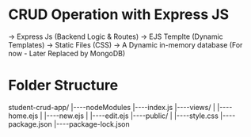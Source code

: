 # CRUD Operation with Express JS

-> Express Js (Backend Logic & Routes)
-> EJS Templte (Dynamic Templates)
-> Static Files (CSS)
-> A Dynamic in-memory database (For now - Later Replaced by MongoDB)


# Folder Structure 


student-crud-app/
|----nodeModules
|----index.js
|----views/
|    |----home.ejs
|    |----new.ejs
|    |----edit.ejs
|----public/
|    |----style.css
|----package.json
|----package-lock.json
